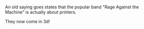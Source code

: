 An old saying goes states that the popular band "Rage Against the Machine" is actually about printers.

They now come in 3d!